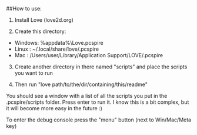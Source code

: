 ##How to use:

1. Install Love (love2d.org)

2. Create this directory:
 * Windows: %appdata%\Love\.pcspire
 * Linux  : ~/.local/share/love/.pcspire
 * Mac    : /Users/user/Library/Application Support/LOVE/.pcspire

3. Create another directory in there named "scripts" and place the scripts you want to run

4. Then run "love path/to/the/dir/containing/this/readme"

You should see a window with a list of all the scripts you put in the .pcspire/scripts folder. Press enter to run it.
I know this is a bit complex, but it will become more easy in the future :) 

To enter the debug console press the "menu" button (next to Win/Mac/Meta key)
